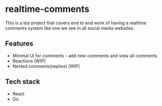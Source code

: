 # realtime-comments
This is a toy project that covers end to end work of having a realtime comments system like one we see in all social media websites.

## Features
* Minimal UI for comments - add new comments and view all comments
* Reactions [WIP]
* Nested comments(replies) [WIP]

## Tech stack
* React
* Go